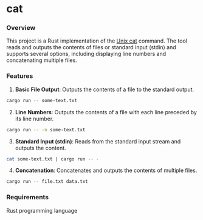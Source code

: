 # cat

### Overview
This project is a Rust implementation of the [Unix cat](https://github.com/coreutils/coreutils/blob/master/src/cat.c) command. The tool reads and outputs the contents of files or standard input (stdin) and supports several options, including displaying line numbers and concatenating multiple files.


### Features

1. **Basic File Output**: Outputs the contents of a file to the standard output.

```bash
cargo run -- some-text.txt
```

2. **Line Numbers**: Outputs the contents of a file with each line preceded by its line number.

```bash
cargo run -- -n some-text.txt
```

3. **Standard Input (stdin)**: Reads from the standard input stream and outputs the content.

```bash
cat some-text.txt | cargo run -- -
```

4. **Concatenation**: Concatenates and outputs the contents of multiple files.

```bash
cargo run -- file.txt data.txt
```

### Requirements

Rust programming language
